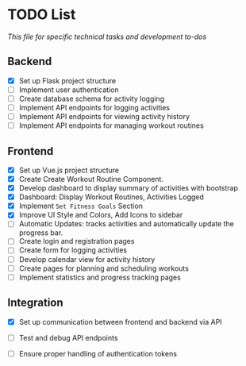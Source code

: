# TODO List
<i>This file for specific technical tasks and development to-dos</i>

## Backend

- [x] Set up Flask project structure
- [ ] Implement user authentication
- [ ] Create database schema for activity logging
- [ ] Implement API endpoints for logging activities
- [ ] Implement API endpoints for viewing activity history
- [ ] Implement API endpoints for managing workout routines

## Frontend

- [x] Set up Vue.js project structure
- [x] Create Create Workout Routine Component.
- [x] Develop dashboard to display summary of activities with bootstrap
- [x] Dashboard: Display Workout Routines, Activities Logged
- [x] Implement `Set Fitness Goals` Section
- [x] Improve UI Style and Colors, Add Icons to sidebar
- [ ] Automatic Updates: tracks activities and automatically update the progress bar.
- [ ] Create login and registration pages
- [ ] Create form for logging activities
- [ ] Develop calendar view for activity history
- [ ] Create pages for planning and scheduling workouts
- [ ] Implement statistics and progress tracking pages

## Integration

- [x] Set up communication between frontend and backend via API
- [ ] Test and debug API endpoints
- [ ] Ensure proper handling of authentication tokens


